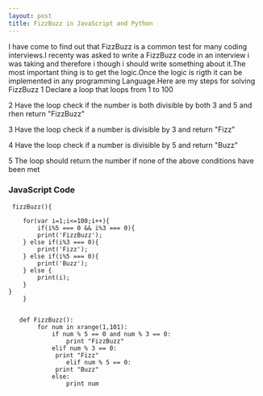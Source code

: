 ```yaml
---
layout: post
title: FizzBuzz in JavaScript and Python
---
```


I have come to find out that FizzBuzz is a common test for many coding interviews.I recenty was asked to write a FizzBuzz code
in an interview i was taking and therefore i though i should write something about it.The most important thing is to get the 
logic.Once the logic is rigth it can be implemented in any programming Language.Here are my steps for solving FizzBuzz
1 Declare a loop that loops from 1 to 100

2 Have the loop check if the number is both divisible by both 3 and 5 and rhen return "FizzBuzz"

3 Have the loop check if a number is divisible by 3 and return "Fizz"

4 Have the loop check if a number is divisible by 5 and return "Buzz"

5 The loop should return the number if none of the above conditions have been met

### JavaScript Code

     fizzBuzz(){

        for(var i=1;i<=100;i++){
	        if(i%5 === 0 && i%3 === 0){
			print('FizzBuzz');
		} else if(i%3 === 0){
			print('Fizz');
		} else if(i%5 === 0){
			print('Buzz');
		} else {
			print(i);
		}
	}
        }


       def FizzBuzz():
       		for num in xrange(1,101):
        	 	if num % 5 == 0 and num % 3 == 0:
        			print "FizzBuzz"
    			elif num % 3 == 0:
				 print "Fizz"
    		        elif num % 5 == 0:
				 print "Buzz"
    			else:
        			print num

       	

